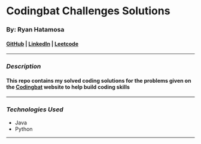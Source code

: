# Codingbat Challenges Solutions

### By: Ryan Hatamosa

#### [GitHub](https://github.com/PinoyColada) | [LinkedIn](https://www.linkedin.com/feed/) | [Leetcode](https://leetcode.com/hatamosa/)
***

### ***Description***
#### This repo contains my solved coding solutions for the problems given on the [Codingbat](https://codingbat.com/java) website to help build coding skills
***

### ***Technologies Used***
* Java
* Python
***
